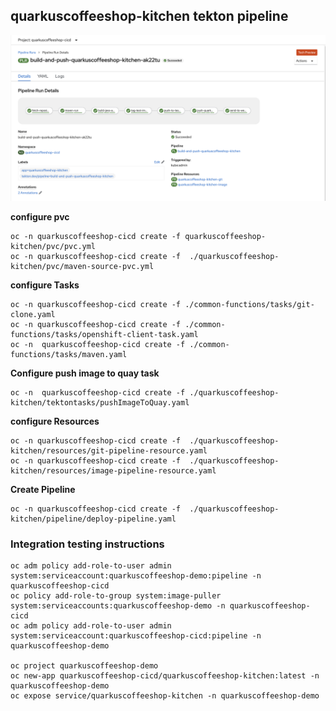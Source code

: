 ## quarkuscoffeeshop-kitchen tekton pipeline
![quarkuscoffeeshop-kitchen](../images/quarkuscoffeeshop-kitchen.png)

**configure pvc**
```
oc -n quarkuscoffeeshop-cicd create -f quarkuscoffeeshop-kitchen/pvc/pvc.yml
oc -n quarkuscoffeeshop-cicd create -f  ./quarkuscoffeeshop-kitchen/pvc/maven-source-pvc.yml
```


**configure Tasks**
```
oc -n quarkuscoffeeshop-cicd create -f ./common-functions/tasks/git-clone.yaml
oc -n quarkuscoffeeshop-cicd create -f ./common-functions/tasks/openshift-client-task.yaml
oc -n  quarkuscoffeeshop-cicd create -f ./common-functions/tasks/maven.yaml
```

**Configure push image to quay task**
```
oc -n  quarkuscoffeeshop-cicd create -f ./quarkuscoffeeshop-kitchen/tektontasks/pushImageToQuay.yaml
```

**configure Resources**
```
oc -n quarkuscoffeeshop-cicd create -f  ./quarkuscoffeeshop-kitchen/resources/git-pipeline-resource.yaml
oc -n quarkuscoffeeshop-cicd create -f  ./quarkuscoffeeshop-kitchen/resources/image-pipeline-resource.yaml
```

**Create Pipeline**
```
oc -n quarkuscoffeeshop-cicd create -f  ./quarkuscoffeeshop-kitchen/pipeline/deploy-pipeline.yaml
```


### Integration testing instructions 
```
oc adm policy add-role-to-user admin system:serviceaccount:quarkuscoffeeshop-demo:pipeline -n quarkuscoffeeshop-cicd
oc policy add-role-to-group system:image-puller system:serviceaccounts:quarkuscoffeeshop-demo -n quarkuscoffeeshop-cicd
oc adm policy add-role-to-user admin system:serviceaccount:quarkuscoffeeshop-cicd:pipeline -n quarkuscoffeeshop-demo

oc project quarkuscoffeeshop-demo
oc new-app quarkuscoffeeshop-cicd/quarkuscoffeeshop-kitchen:latest -n quarkuscoffeeshop-demo
oc expose service/quarkuscoffeeshop-kitchen -n quarkuscoffeeshop-demo
```